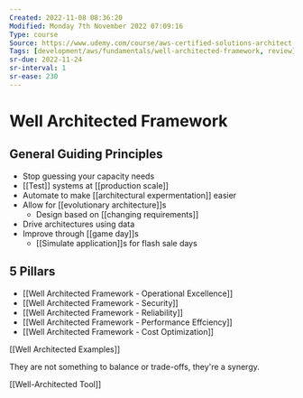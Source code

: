 ```yaml
---
Created: 2022-11-08 08:36:20
Modified: Monday 7th November 2022 07:09:16
Type: course
Source: https://www.udemy.com/course/aws-certified-solutions-architect-associate-saa-c01/?xref=E0Aed11STH4LPUQvCz0GJFABTmM=
Tags: [development/aws/fundamentals/well-architected-framework, review]
sr-due: 2022-11-24
sr-interval: 1
sr-ease: 230
---
```


# Well Architected Framework

## General Guiding Principles

- Stop guessing your capacity needs
- [[Test]] systems at [[production scale]]
- Automate to make [[architectural expermentation]] easier
- Allow for [[evolutionary architecture]]s
    - Design based on [[changing requirements]]
- Drive architectures using data
- Improve through [[game day]]s
    - [[Simulate application]]s for flash sale days

## 5 Pillars

- [[Well Architected Framework - Operational Excellence]]
- [[Well Architected Framework - Security]]
- [[Well Architected Framework - Reliability]]
- [[Well Architected Framework - Performance Effciency]]
- [[Well Architected Framework - Cost Optimization]]

[[Well Architected Examples]]

They are not something to balance or trade-offs, they're a synergy.

[[Well-Architected Tool]]

